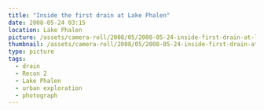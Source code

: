 ```yaml
---
title: "Inside the first drain at Lake Phalen"
date: 2008-05-24 03:15
location: Lake Phalen
picture: /assets/camera-roll/2008/05/2008-05-24-inside-first-drain-at-lake-phalen/recon-2-015.jpg
thumbnail: /assets/camera-roll/2008/05/2008-05-24-inside-first-drain-at-lake-phalen/recon-2-015-thumbnail.jpg
type: picture
tags:
  - drain
  - Recon 2
  - Lake Phalen
  - urban exploration
  - photograph
---
```

